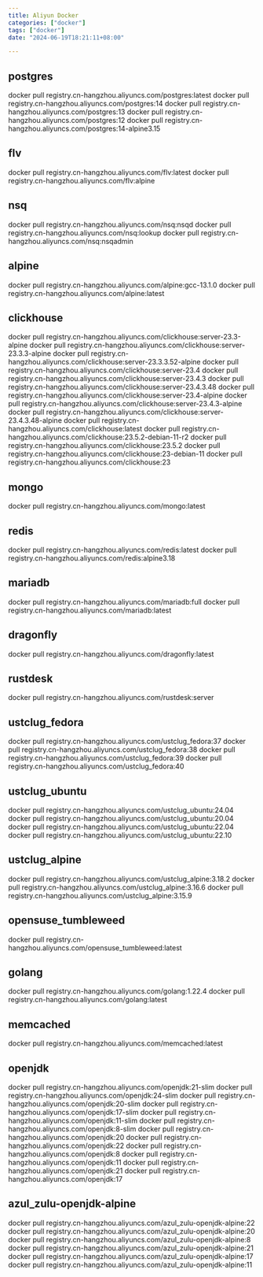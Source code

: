 ```yaml
---
title: Aliyun Docker
categories: ["docker"]
tags: ["docker"]
date: "2024-06-19T18:21:11+08:00"

---
```



## postgres
docker pull registry.cn-hangzhou.aliyuncs.com/postgres:latest
docker pull registry.cn-hangzhou.aliyuncs.com/postgres:14
docker pull registry.cn-hangzhou.aliyuncs.com/postgres:13
docker pull registry.cn-hangzhou.aliyuncs.com/postgres:12
docker pull registry.cn-hangzhou.aliyuncs.com/postgres:14-alpine3.15
## flv
docker pull registry.cn-hangzhou.aliyuncs.com/flv:latest
docker pull registry.cn-hangzhou.aliyuncs.com/flv:alpine
## nsq
docker pull registry.cn-hangzhou.aliyuncs.com/nsq:nsqd
docker pull registry.cn-hangzhou.aliyuncs.com/nsq:lookup
docker pull registry.cn-hangzhou.aliyuncs.com/nsq:nsqadmin
## alpine
docker pull registry.cn-hangzhou.aliyuncs.com/alpine:gcc-13.1.0
docker pull registry.cn-hangzhou.aliyuncs.com/alpine:latest
## clickhouse
docker pull registry.cn-hangzhou.aliyuncs.com/clickhouse:server-23.3-alpine
docker pull registry.cn-hangzhou.aliyuncs.com/clickhouse:server-23.3.3-alpine
docker pull registry.cn-hangzhou.aliyuncs.com/clickhouse:server-23.3.3.52-alpine
docker pull registry.cn-hangzhou.aliyuncs.com/clickhouse:server-23.4
docker pull registry.cn-hangzhou.aliyuncs.com/clickhouse:server-23.4.3
docker pull registry.cn-hangzhou.aliyuncs.com/clickhouse:server-23.4.3.48
docker pull registry.cn-hangzhou.aliyuncs.com/clickhouse:server-23.4-alpine
docker pull registry.cn-hangzhou.aliyuncs.com/clickhouse:server-23.4.3-alpine
docker pull registry.cn-hangzhou.aliyuncs.com/clickhouse:server-23.4.3.48-alpine
docker pull registry.cn-hangzhou.aliyuncs.com/clickhouse:latest
docker pull registry.cn-hangzhou.aliyuncs.com/clickhouse:23.5.2-debian-11-r2
docker pull registry.cn-hangzhou.aliyuncs.com/clickhouse:23.5.2
docker pull registry.cn-hangzhou.aliyuncs.com/clickhouse:23-debian-11
docker pull registry.cn-hangzhou.aliyuncs.com/clickhouse:23
## mongo
docker pull registry.cn-hangzhou.aliyuncs.com/mongo:latest
## redis
docker pull registry.cn-hangzhou.aliyuncs.com/redis:latest
docker pull registry.cn-hangzhou.aliyuncs.com/redis:alpine3.18
## mariadb
docker pull registry.cn-hangzhou.aliyuncs.com/mariadb:full
docker pull registry.cn-hangzhou.aliyuncs.com/mariadb:latest
## dragonfly
docker pull registry.cn-hangzhou.aliyuncs.com/dragonfly:latest
## rustdesk
docker pull registry.cn-hangzhou.aliyuncs.com/rustdesk:server
## ustclug_fedora
docker pull registry.cn-hangzhou.aliyuncs.com/ustclug_fedora:37
docker pull registry.cn-hangzhou.aliyuncs.com/ustclug_fedora:38
docker pull registry.cn-hangzhou.aliyuncs.com/ustclug_fedora:39
docker pull registry.cn-hangzhou.aliyuncs.com/ustclug_fedora:40
## ustclug_ubuntu
docker pull registry.cn-hangzhou.aliyuncs.com/ustclug_ubuntu:24.04
docker pull registry.cn-hangzhou.aliyuncs.com/ustclug_ubuntu:20.04
docker pull registry.cn-hangzhou.aliyuncs.com/ustclug_ubuntu:22.04
docker pull registry.cn-hangzhou.aliyuncs.com/ustclug_ubuntu:22.10
## ustclug_alpine
docker pull registry.cn-hangzhou.aliyuncs.com/ustclug_alpine:3.18.2
docker pull registry.cn-hangzhou.aliyuncs.com/ustclug_alpine:3.16.6
docker pull registry.cn-hangzhou.aliyuncs.com/ustclug_alpine:3.15.9
## opensuse_tumbleweed
docker pull registry.cn-hangzhou.aliyuncs.com/opensuse_tumbleweed:latest
## golang
docker pull registry.cn-hangzhou.aliyuncs.com/golang:1.22.4
docker pull registry.cn-hangzhou.aliyuncs.com/golang:latest
## memcached
docker pull registry.cn-hangzhou.aliyuncs.com/memcached:latest
## openjdk
docker pull registry.cn-hangzhou.aliyuncs.com/openjdk:21-slim
docker pull registry.cn-hangzhou.aliyuncs.com/openjdk:24-slim
docker pull registry.cn-hangzhou.aliyuncs.com/openjdk:20-slim
docker pull registry.cn-hangzhou.aliyuncs.com/openjdk:17-slim
docker pull registry.cn-hangzhou.aliyuncs.com/openjdk:11-slim
docker pull registry.cn-hangzhou.aliyuncs.com/openjdk:8-slim
docker pull registry.cn-hangzhou.aliyuncs.com/openjdk:20
docker pull registry.cn-hangzhou.aliyuncs.com/openjdk:22
docker pull registry.cn-hangzhou.aliyuncs.com/openjdk:8
docker pull registry.cn-hangzhou.aliyuncs.com/openjdk:11
docker pull registry.cn-hangzhou.aliyuncs.com/openjdk:21
docker pull registry.cn-hangzhou.aliyuncs.com/openjdk:17
## azul_zulu-openjdk-alpine
docker pull registry.cn-hangzhou.aliyuncs.com/azul_zulu-openjdk-alpine:22
docker pull registry.cn-hangzhou.aliyuncs.com/azul_zulu-openjdk-alpine:20
docker pull registry.cn-hangzhou.aliyuncs.com/azul_zulu-openjdk-alpine:8
docker pull registry.cn-hangzhou.aliyuncs.com/azul_zulu-openjdk-alpine:21
docker pull registry.cn-hangzhou.aliyuncs.com/azul_zulu-openjdk-alpine:17
docker pull registry.cn-hangzhou.aliyuncs.com/azul_zulu-openjdk-alpine:11